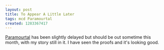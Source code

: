 ```yaml
---
layout: post
title: To Appear A Little Later
tags: mcd Paramourtal
created: 1283367417
---
```

[Paramourtal](http://www.cliffhangerbooks.com/) has been slightly delayed but should be out sometime this month, with my story still in it.  I have seen the proofs and it's looking good.
